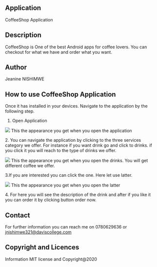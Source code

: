 ## Application
CoffeeShop Application

## Description
CoffeeShop is One of the best Android apps for coffee lovers. You can checkout for what we have and order what you want.

## Author
Jeanine NISHIMWE

## How to use CoffeeShop Application

Once it has installed in your devices. Navigate to the application by the following step.
1. Open Application
<p>
<img src="rm1.png">
This the appearance you get when you open the application
</p>
2. You can navigate the application by clicking to the three services category we offer. For instance if you want drink go and
click to drinks. if you click it you will reach to the type of drinks we offer.
<p>
<img src="rm3.png">
This the appearance you get when you open the drinks. You will get different coffee we offer.
</p>
3.If you are interested you can click the one. Here let use latter.
<p>
<img src="rm2.png">
This the appearance you get when you open the latter
</p>
4. For here you will see the description of the drink and after if you like it you can order it by clicking button order now.

## Contact

For further information you can reach me on 0780629636 or jnishimwe321@daviscollege.com

## Copyright and Licences
Information MIT license and Copyright@2020